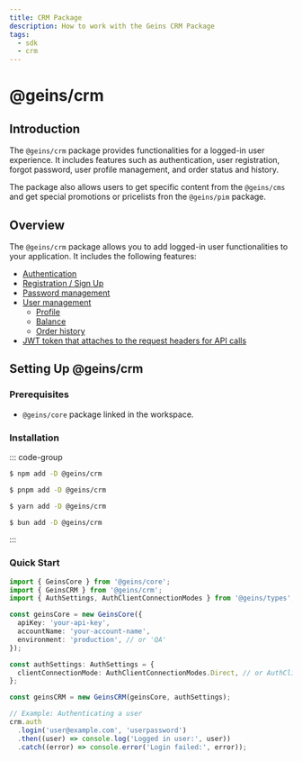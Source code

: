 ```yaml
---
title: CRM Package
description: How to work with the Geins CRM Package
tags:
  - sdk
  - crm
---
```


# @geins/crm

## Introduction

The `@geins/crm` package provides functionalities for a logged-in user experience. It includes features such as authentication, user registration, forgot password, user profile management, and order status and history.

The package also allows users to get specific content from the `@geins/cms` and get special promotions or pricelists fron the `@geins/pim` package.

## Overview

The `@geins/crm` package allows you to add logged-in user functionalities to your application. It includes the following features:

- [Authentication](./authentication)
- [Registration / Sign Up](./registration)
- [Password management](./password)
- [User management](./user/index.md)
  - [Profile](./user/profile.md)
  - [Balance](./user/balance.md)
  - [Order history](./user/transactions.md)
- [JWT token that attaches to the request headers for API calls](./jwt-token)

## Setting Up @geins/crm

### Prerequisites

- `@geins/core` package linked in the workspace.

### Installation

::: code-group

```sh [npm]
$ npm add -D @geins/crm
```

```sh [pnpm]
$ pnpm add -D @geins/crm
```

```sh [yarn]
$ yarn add -D @geins/crm
```

```sh [bun]
$ bun add -D @geins/crm
```

:::

### Quick Start

```ts
import { GeinsCore } from '@geins/core';
import { GeinsCRM } from '@geins/crm';
import { AuthSettings, AuthClientConnectionModes } from '@geins/types';

const geinsCore = new GeinsCore({
  apiKey: 'your-api-key',
  accountName: 'your-account-name',
  environment: 'production', // or 'QA'
});

const authSettings: AuthSettings = {
  clientConnectionMode: AuthClientConnectionModes.Direct, // or AuthClientConnectionModes.Proxy
};

const geinsCRM = new GeinsCRM(geinsCore, authSettings);

// Example: Authenticating a user
crm.auth
  .login('user@example.com', 'userpassword')
  .then((user) => console.log('Logged in user:', user))
  .catch((error) => console.error('Login failed:', error));
```
